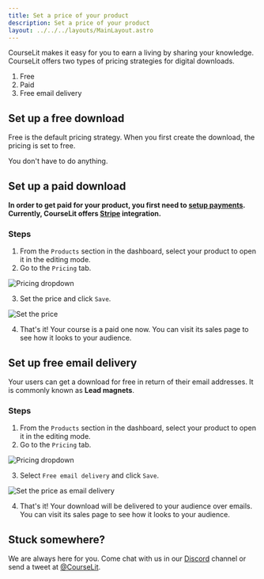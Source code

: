```yaml
---
title: Set a price of your product
description: Set a price of your product
layout: ../../../layouts/MainLayout.astro
---
```


CourseLit makes it easy for you to earn a living by sharing your knowledge. CourseLit offers two types of pricing strategies for digital downloads.

1. Free
2. Paid
3. Free email delivery

## Set up a free download

Free is the default pricing strategy. When you first create the download, the pricing is set to free.

You don't have to do anything.

## Set up a paid download

**In order to get paid for your product, you first need to [setup payments](). Currently, CourseLit offers [Stripe](https://stripe.com) integration.**

### Steps

1. From the `Products` section in the dashboard, select your product to open it in the editing mode.
2. Go to the `Pricing` tab.

![Pricing dropdown](/assets/downloads/price-dropdown.png)

3. Set the price and click `Save`.

![Set the price](/assets/downloads/pricing-paid.png)

4. That's it! Your course is a paid one now. You can visit its sales page to see how it looks to your audience.

## Set up free email delivery

Your users can get a download for free in return of their email addresses. It is commonly known as **Lead magnets**.

### Steps

1. From the `Products` section in the dashboard, select your product to open it in the editing mode.
2. Go to the `Pricing` tab.

![Pricing dropdown](/assets/downloads/price-dropdown.png)

3. Select `Free email delivery` and click `Save`.

![Set the price as email delivery](/assets/downloads/free-email-delivery.png)

4. That's it! Your download will be delivered to your audience over emails. You can visit its sales page to see how it looks to your audience.

## Stuck somewhere?

We are always here for you. Come chat with us in our <a href="https://discord.com/invite/GR4bQsN" target="_blank">Discord</a> channel or send a tweet at <a href="https://twitter.com/courselit" target="_blank">@CourseLit</a>.
